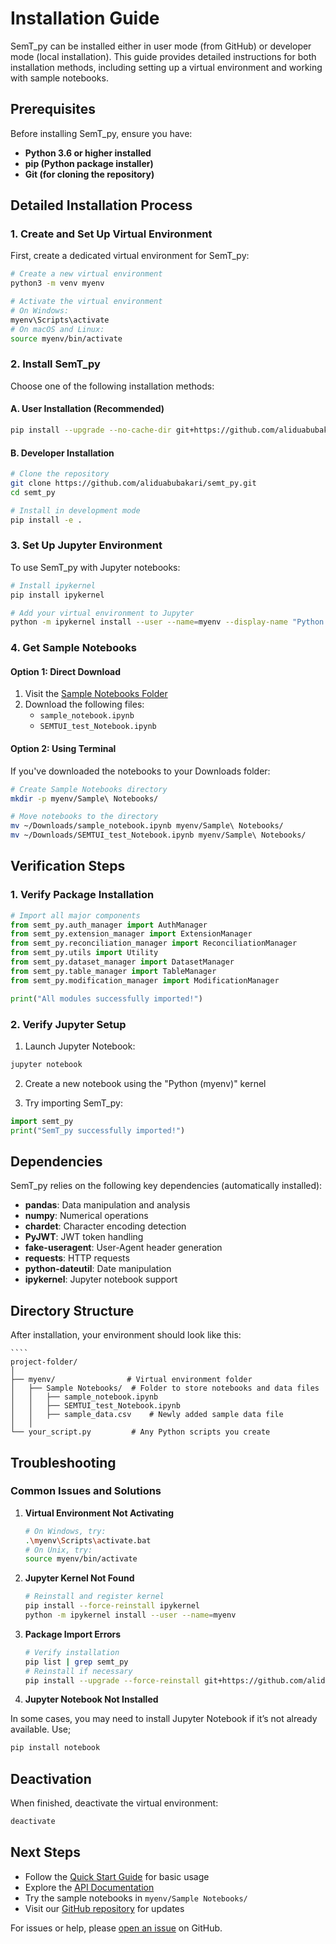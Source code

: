 # Installation Guide

SemT_py can be installed either in user mode (from GitHub) or developer mode (local installation). This guide provides detailed instructions for both installation methods, including setting up a virtual environment and working with sample notebooks.

## Prerequisites

Before installing SemT_py, ensure you have:

- **Python 3.6 or higher installed**
- **pip (Python package installer)**
- **Git (for cloning the repository)**

## Detailed Installation Process

### 1. Create and Set Up Virtual Environment

First, create a dedicated virtual environment for SemT_py:

```bash
# Create a new virtual environment
python3 -m venv myenv

# Activate the virtual environment
# On Windows:
myenv\Scripts\activate
# On macOS and Linux:
source myenv/bin/activate
```

### 2. Install SemT_py

Choose one of the following installation methods:

#### A. User Installation (Recommended)
```bash
pip install --upgrade --no-cache-dir git+https://github.com/aliduabubakari/semt_py.git
```

#### B. Developer Installation
```bash
# Clone the repository
git clone https://github.com/aliduabubakari/semt_py.git
cd semt_py

# Install in development mode
pip install -e .
```

### 3. Set Up Jupyter Environment

To use SemT_py with Jupyter notebooks:

```bash
# Install ipykernel
pip install ipykernel

# Add your virtual environment to Jupyter
python -m ipykernel install --user --name=myenv --display-name "Python (myenv)"
```

### 4. Get Sample Notebooks

#### Option 1: Direct Download
1. Visit the [Sample Notebooks Folder](https://github.com/unimib-datAI/Semtui-python/tree/main/sample%20Notebooks)
2. Download the following files:
   - `sample_notebook.ipynb`
   - `SEMTUI_test_Notebook.ipynb`

#### Option 2: Using Terminal
If you've downloaded the notebooks to your Downloads folder:

```bash
# Create Sample Notebooks directory
mkdir -p myenv/Sample\ Notebooks/

# Move notebooks to the directory
mv ~/Downloads/sample_notebook.ipynb myenv/Sample\ Notebooks/
mv ~/Downloads/SEMTUI_test_Notebook.ipynb myenv/Sample\ Notebooks/
```

## Verification Steps

### 1. Verify Package Installation

```python
# Import all major components
from semt_py.auth_manager import AuthManager
from semt_py.extension_manager import ExtensionManager
from semt_py.reconciliation_manager import ReconciliationManager
from semt_py.utils import Utility
from semt_py.dataset_manager import DatasetManager
from semt_py.table_manager import TableManager
from semt_py.modification_manager import ModificationManager

print("All modules successfully imported!")
```

### 2. Verify Jupyter Setup

1. Launch Jupyter Notebook:
```bash
jupyter notebook
```

2. Create a new notebook using the "Python (myenv)" kernel

3. Try importing SemT_py:
```python
import semt_py
print("SemT_py successfully imported!")
```

## Dependencies

SemT_py relies on the following key dependencies (automatically installed):

- **pandas**: Data manipulation and analysis
- **numpy**: Numerical operations
- **chardet**: Character encoding detection
- **PyJWT**: JWT token handling
- **fake-useragent**: User-Agent header generation
- **requests**: HTTP requests
- **python-dateutil**: Date manipulation
- **ipykernel**: Jupyter notebook support

## Directory Structure

After installation, your environment should look like this:
    
    ````
    project-folder/
    │
    ├── myenv/                # Virtual environment folder
    │   ├── Sample Notebooks/  # Folder to store notebooks and data files
    │   │   ├── sample_notebook.ipynb
    │   │   ├── SEMTUI_test_Notebook.ipynb
    │   │   ├── sample_data.csv    # Newly added sample data file
    │   │  
    └── your_script.py         # Any Python scripts you create

## Troubleshooting

### Common Issues and Solutions

1. **Virtual Environment Not Activating**
   ```bash
   # On Windows, try:
   .\myenv\Scripts\activate.bat
   # On Unix, try:
   source myenv/bin/activate
   ```

2. **Jupyter Kernel Not Found**
   ```bash
   # Reinstall and register kernel
   pip install --force-reinstall ipykernel
   python -m ipykernel install --user --name=myenv
   ```

3. **Package Import Errors**
   ```bash
   # Verify installation
   pip list | grep semt_py
   # Reinstall if necessary
   pip install --upgrade --force-reinstall git+https://github.com/aliduabubakari/semt_py.git
   ```
4. **Jupyter Notebook Not Installed**

In some cases, you may need to install Jupyter Notebook if it’s not already available. Use;

```bash
pip install notebook
```

## Deactivation

When finished, deactivate the virtual environment:

```bash
deactivate
```

## Next Steps

- Follow the [Quick Start Guide](quickstart.md) for basic usage
- Explore the [API Documentation](../api.md)
- Try the sample notebooks in `myenv/Sample Notebooks/`
- Visit our [GitHub repository](https://github.com/aliduabubakari/semt_py) for updates

For issues or help, please [open an issue](https://github.com/aliduabubakari/semt_py/issues) on GitHub.